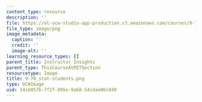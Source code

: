 ```yaml
---
content_type: resource
description: ''
file: https://ol-ocw-studio-app-production.s3.amazonaws.com/courses/9-70-social-psychology-spring-2013/14cb857b7f2f895e9a6854cdae06c049_9-70_stat-students.png
file_type: image/png
image_metadata:
  caption: ''
  credit: ''
  image-alt: ''
learning_resource_types: []
parent_title: Instructor Insights
parent_type: ThisCourseAtMITSection
resourcetype: Image
title: 9-70_stat-students.png
type: OCWImage
uid: 14cb857b-7f2f-895e-9a68-54cdae06c049
---
```

